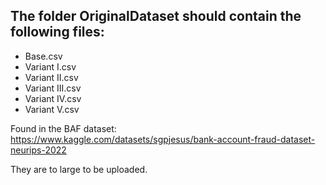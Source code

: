 ## The folder OriginalDataset should contain the following files:

- Base.csv
- Variant I.csv
- Variant II.csv
- Variant III.csv
- Variant IV.csv
- Variant V.csv

Found in the BAF dataset:
https://www.kaggle.com/datasets/sgpjesus/bank-account-fraud-dataset-neurips-2022

They are to large to be uploaded.